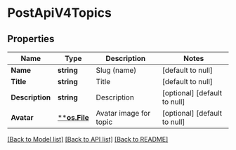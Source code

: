 # PostApiV4Topics

## Properties
Name | Type | Description | Notes
------------ | ------------- | ------------- | -------------
**Name** | **string** | Slug (name) | [default to null]
**Title** | **string** | Title | [default to null]
**Description** | **string** | Description | [optional] [default to null]
**Avatar** | [****os.File**](*os.File.md) | Avatar image for topic | [optional] [default to null]

[[Back to Model list]](../README.md#documentation-for-models) [[Back to API list]](../README.md#documentation-for-api-endpoints) [[Back to README]](../README.md)


